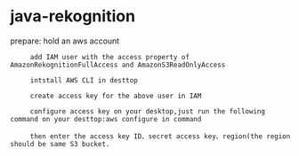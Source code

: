 # java-rekognition
prepare: hold an aws account  

         add IAM user with the access property of AmazonRekognitionFullAccess and AmazonS3ReadOnlyAccess  
         
         intstall AWS CLI in desttop   
         
         create access key for the above user in IAM  
         
         configure access key on your desktop,just run the following command on your desttop:aws configure in command  
         
         then enter the access key ID、secret access key、region(the region should be same S3 bucket.
        
